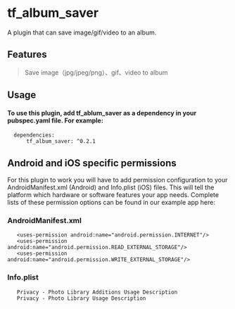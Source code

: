 # tf_album_saver
A plugin that can save image/gif/video to an album.

## Features
> Save image（jpg/jpeg/png）、gif、video to album

## Usage 
#### To use this plugin, add tf_ablum_saver as a dependency in your pubspec.yaml file. For example:
  ```
    dependencies:
        tf_album_saver: ^0.2.1
  ```

## Android and iOS specific permissions #
For this plugin to work you will have to add permission configuration to your AndroidManifest.xml (Android) and Info.plist (iOS) files. This will tell the platform which hardware or software features your app needs. Complete lists of these permission options can be found in our example app here:

### AndroidManifest.xml
 ```
    <uses-permission android:name="android.permission.INTERNET"/>
    <uses-permission android:name="android.permission.READ_EXTERNAL_STORAGE"/>
    <uses-permission android:name="android.permission.WRITE_EXTERNAL_STORAGE"/>
 ```
### Info.plist
 ```
    Privacy - Photo Library Additions Usage Description
    Privacy - Photo Library Usage Description
 ```